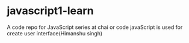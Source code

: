 # javascript1-learn
A code repo for JavaScript series at chai or code
javaScript is used for create user interface(Himanshu singh)
